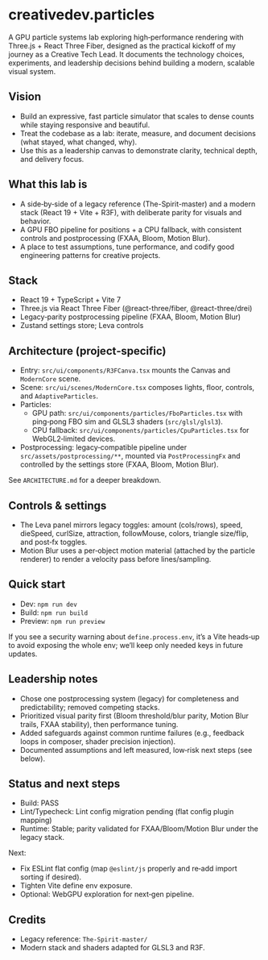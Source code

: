 # creativedev.particles

A GPU particle systems lab exploring high‑performance rendering with Three.js + React Three Fiber, designed as the practical kickoff of my journey as a Creative Tech Lead. It documents the technology choices, experiments, and leadership decisions behind building a modern, scalable visual system.

## Vision

- Build an expressive, fast particle simulator that scales to dense counts while staying responsive and beautiful.
- Treat the codebase as a lab: iterate, measure, and document decisions (what stayed, what changed, why).
- Use this as a leadership canvas to demonstrate clarity, technical depth, and delivery focus.

## What this lab is

- A side‑by‑side of a legacy reference (The-Spirit-master) and a modern stack (React 19 + Vite + R3F), with deliberate parity for visuals and behavior.
- A GPU FBO pipeline for positions + a CPU fallback, with consistent controls and postprocessing (FXAA, Bloom, Motion Blur).
- A place to test assumptions, tune performance, and codify good engineering patterns for creative projects.

## Stack

- React 19 + TypeScript + Vite 7
- Three.js via React Three Fiber (@react-three/fiber, @react-three/drei)
- Legacy‑parity postprocessing pipeline (FXAA, Bloom, Motion Blur)
- Zustand settings store; Leva controls

## Architecture (project‑specific)

- Entry: `src/ui/components/R3FCanva.tsx` mounts the Canvas and `ModernCore` scene.
- Scene: `src/ui/scenes/ModernCore.tsx` composes lights, floor, controls, and `AdaptiveParticles`.
- Particles:
  - GPU path: `src/ui/components/particles/FboParticles.tsx` with ping‑pong FBO sim and GLSL3 shaders (`src/glsl/glsl3`).
  - CPU fallback: `src/ui/components/particles/CpuParticles.tsx` for WebGL2‑limited devices.
- Postprocessing: legacy‑compatible pipeline under `src/assets/postprocessing/**`, mounted via `PostProcessingFx` and controlled by the settings store (FXAA, Bloom, Motion Blur).

See `ARCHITECTURE.md` for a deeper breakdown.

## Controls & settings

- The Leva panel mirrors legacy toggles: amount (cols/rows), speed, dieSpeed, curlSize, attraction, followMouse, colors, triangle size/flip, and post‑fx toggles.
- Motion Blur uses a per‑object motion material (attached by the particle renderer) to render a velocity pass before lines/sampling.

## Quick start

- Dev: `npm run dev`
- Build: `npm run build`
- Preview: `npm run preview`

If you see a security warning about `define.process.env`, it’s a Vite heads‑up to avoid exposing the whole env; we’ll keep only needed keys in future updates.

## Leadership notes

- Chose one postprocessing system (legacy) for completeness and predictability; removed competing stacks.
- Prioritized visual parity first (Bloom threshold/blur parity, Motion Blur trails, FXAA stability), then performance tuning.
- Added safeguards against common runtime failures (e.g., feedback loops in composer, shader precision injection).
- Documented assumptions and left measured, low‑risk next steps (see below).

## Status and next steps

- Build: PASS
- Lint/Typecheck: Lint config migration pending (flat config plugin mapping)
- Runtime: Stable; parity validated for FXAA/Bloom/Motion Blur under the legacy stack.

Next:
- Fix ESLint flat config (map `@eslint/js` properly and re‑add import sorting if desired).
- Tighten Vite define env exposure.
- Optional: WebGPU exploration for next‑gen pipeline.

## Credits

- Legacy reference: `The-Spirit-master/`
- Modern stack and shaders adapted for GLSL3 and R3F.
